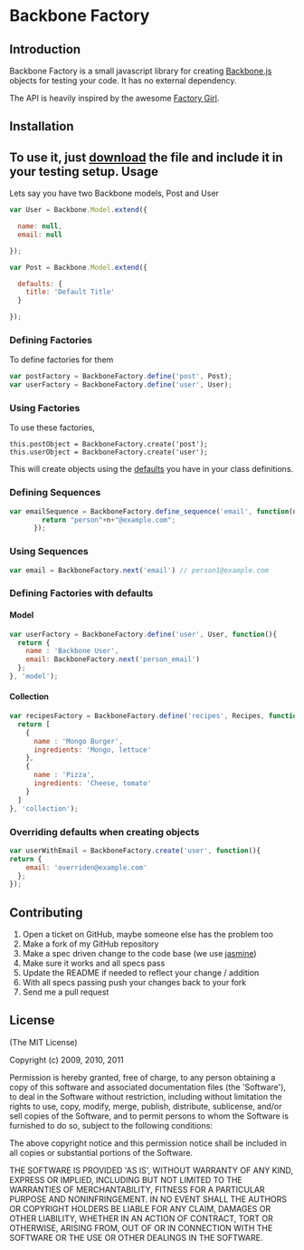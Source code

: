Backbone Factory
================

Introduction
------------

Backbone Factory is a small javascript library for creating [Backbone.js](http://documentcloud.github.com/backbone/) objects for testing your code. It has no external dependency.

The API is heavily inspired by the awesome [Factory Girl](https://github.com/thoughtbot/factory_girl).


Installation
------------

To use it, just [download](https://github.com/SupportBee/Backbone-Factory/raw/master/public/javascripts/backbone-factory.js) the file and include it in your testing setup.
Usage
-----

Lets say you have two Backbone models, Post and User

```javascript
var User = Backbone.Model.extend({

  name: null,
  email: null

});

var Post = Backbone.Model.extend({

  defaults: {
    title: 'Default Title'
  }

});
```

### Defining Factories

To define factories for them

```javascript
var postFactory = BackboneFactory.define('post', Post);
var userFactory = BackboneFactory.define('user', User);
```

### Using Factories

To use these factories,

```javscript
this.postObject = BackboneFactory.create('post');
this.userObject = BackboneFactory.create('user');
```

This will create objects using the [defaults](http://documentcloud.github.com/backbone/#Model-defaults) you have in your class definitions.


### Defining Sequences

```javascript
var emailSequence = BackboneFactory.define_sequence('email', function(n){
        return "person"+n+"@example.com";
      });
```

### Using Sequences

```javascript
var email = BackboneFactory.next('email') // person1@example.com
```

### Defining Factories with defaults

#### Model
```javascript
var userFactory = BackboneFactory.define('user', User, function(){
  return {
    name : 'Backbone User',
    email: BackboneFactory.next('person_email')
  };
}, 'model');
```

#### Collection
```javascript
var recipesFactory = BackboneFactory.define('recipes', Recipes, function(){
  return [
    {
      name : 'Mongo Burger',
      ingredients: 'Mongo, lettuce'
    },
    {
      name : 'Pizza',
      ingredients: 'Cheese, tomato'
    }
  ]
}, 'collection');
```

### Overriding defaults when creating objects

```javascript
var userWithEmail = BackboneFactory.create('user', function(){
return {
    email: 'overriden@example.com'
  };
});
 ```

Contributing
------------

1. Open a ticket on GitHub, maybe someone else has the problem too
2. Make a fork of my GitHub repository
3. Make a spec driven change to the code base (we use [jasmine](http://pivotal.github.com/jasmine/))
5. Make sure it works and all specs pass
6. Update the README if needed to reflect your change / addition
7. With all specs passing push your changes back to your fork
8. Send me a pull request


License
-------

(The MIT License)

Copyright (c) 2009, 2010, 2011

Permission is hereby granted, free of charge, to any person obtaining
a copy of this software and associated documentation files (the
'Software'), to deal in the Software without restriction, including
without limitation the rights to use, copy, modify, merge, publish,
distribute, sublicense, and/or sell copies of the Software, and to
permit persons to whom the Software is furnished to do so, subject to
the following conditions:

The above copyright notice and this permission notice shall be
included in all copies or substantial portions of the Software.

THE SOFTWARE IS PROVIDED 'AS IS', WITHOUT WARRANTY OF ANY KIND,
EXPRESS OR IMPLIED, INCLUDING BUT NOT LIMITED TO THE WARRANTIES OF
MERCHANTABILITY, FITNESS FOR A PARTICULAR PURPOSE AND NONINFRINGEMENT.
IN NO EVENT SHALL THE AUTHORS OR COPYRIGHT HOLDERS BE LIABLE FOR ANY
CLAIM, DAMAGES OR OTHER LIABILITY, WHETHER IN AN ACTION OF CONTRACT,
TORT OR OTHERWISE, ARISING FROM, OUT OF OR IN CONNECTION WITH THE
SOFTWARE OR THE USE OR OTHER DEALINGS IN THE SOFTWARE.




